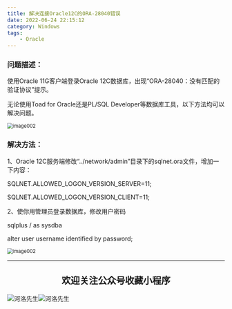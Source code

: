 ```yaml
---
title: 解决连接Oracle12C的ORA-28040错误
date: 2022-06-24 22:15:12
category: Windows
tags: 
    - Oracle
---
```


### 问题描述：

使用Oracle 11G客户端登录Oracle 12C数据库，出现“ORA-28040：没有匹配的验证协议”提示。

无论使用Toad for Oracle还是PL/SQL Developer等数据库工具，以下方法均可以解决问题。

<img src="https://s2.loli.net/2022/06/24/68pVkWZSHcPBzxv.jpg" alt="image002" style="zoom:80%;" />

### 解决方法：

1、Oracle 12C服务端修改“../network/admin”目录下的sqlnet.ora文件，增加一下内容：

SQLNET.ALLOWED_LOGON_VERSION_SERVER=11;

SQLNET.ALLOWED_LOGON_VERSION_CLIENT=11;

2、使你用管理员登录数据库，修改用户密码

sqlplus / as sysdba

alter user username identified by password;

<img src="https://s2.loli.net/2022/06/24/EOUqCtIJwVKpzgh.png" alt="image002" style="zoom:80%;" />



---

## <center>欢迎关注公众号收藏小程序</center>

![河洛先生](https://s2.loli.net/2022/06/23/bYdtKDC2U5J7iWr.jpg)![河洛先生](https://s2.loli.net/2022/06/23/PlUgz5KSHm7OBke.jpg)
